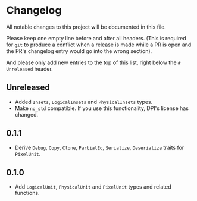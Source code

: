 # Changelog

All notable changes to this project will be documented in this file.

Please keep one empty line before and after all headers. (This is required for
`git` to produce a conflict when a release is made while a PR is open and the
PR's changelog entry would go into the wrong section).

And please only add new entries to the top of this list, right below the `#
Unreleased` header.

## Unreleased

- Added `Insets`, `LogicalInsets` and `PhysicalInsets` types.
- Make `no_std` compatible. If you use this functionality, DPI's license has changed.

## 0.1.1

- Derive `Debug`, `Copy`, `Clone`, `PartialEq`, `Serialize`, `Deserialize` traits for `PixelUnit`.

## 0.1.0

- Add `LogicalUnit`, `PhysicalUnit` and `PixelUnit` types and related functions.
